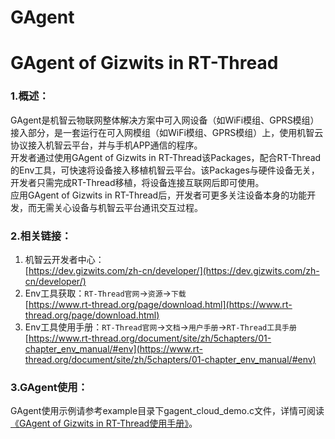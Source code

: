 # GAgent
# GAgent of Gizwits in RT-Thread  
### 1.概述：  
GAgent是机智云物联网整体解决方案中可入网设备（如WiFi模组、GPRS模组）接入部分，是一套运行在可入网模组（如WiFi模组、GPRS模组）上，使用机智云协议接入机智云平台，并与手机APP通信的程序。  
开发者通过使用GAgent of Gizwits in RT-Thread该Packages，配合RT-Thread的Env工具，可快速将设备接入移植机智云平台。该Packages与硬件设备无关，开发者只需完成RT-Thread移植，将设备连接互联网后即可使用。    
应用GAgent of Gizwits in RT-Thread后，开发者可更多关注设备本身的功能开发，而无需关心设备与机智云平台通讯交互过程。

### 2.相关链接：
1. 机智云开发者中心：  
[https://dev.gizwits.com/zh-cn/developer/](https://dev.gizwits.com/zh-cn/developer/)  
2. Env工具获取：`RT-Thread官网`->`资源`->`下载`  
[https://www.rt-thread.org/page/download.html](https://www.rt-thread.org/page/download.html)  
3. Env工具使用手册：`RT-Thread官网`->`文档`->`用户手册`->`RT-Thread工具手册`  
[https://www.rt-thread.org/document/site/zh/5chapters/01-chapter_env_manual/#env](https://www.rt-thread.org/document/site/zh/5chapters/01-chapter_env_manual/#env)  

### 3.GAgent使用：
GAgent使用示例请参考example目录下gagent_cloud_demo.c文件，详情可阅读[《GAgent of Gizwits in RT-Thread使用手册》](./docs/README.md)。